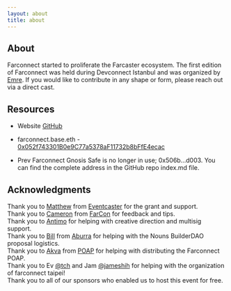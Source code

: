 ```yaml
---
layout: about
title: about
---
```

## About
Farconnect started to proliferate the Farcaster ecosystem. The first edition of Farconnect was held during Devconnect Istanbul and was organized by [Emre](https://warpcast.com/ekinci.eth). If you would like to contribute in any shape or form, please reach out via a direct cast.

## Resources
- Website [GitHub](https://github.com/farconnect/farconnect.github.io) 
- farconnect.base.eth - [0x052f743301B0e9C77a5378aF11732b8bFfE4ecac](https://basescan.org/address/0x052f743301B0e9C77a5378aF11732b8bFfE4ecac) 

- Prev Farconnect Gnosis Safe is no longer in use; 0x506b...d003. You can find the complete address in the GitHub repo index.md file. 

## Acknowledgments
Thank you to [Matthew](https://warpcast.com/matthew) from [Eventcaster](https://eventcaster.xyz/) for the grant and support.  
Thank you to [Cameron](https://warpcast.com/cameron) from [FarCon](https://farcon.xyz/) for feedback and tips.  
Thank you to [Antimo](https://warpcast.com/antimofm.eth) for helping with creative direction and multisig support.  
Thank you to [Bill](https://warpcast.com/billzh.eth) from [Aburra](https://warpcast.com/aburra) for helping with the Nouns BuilderDAO proposal logistics.  
Thank you to [Akva](https://warpcast.com/akva) from [POAP](https://poap.xyz/) for helping with distributing the Farconnect POAP.  
Thank you to Ev [@tch](https://warpcast.com/tch) and Jam [@jameshih](https://warpcast.com/jameshih) for helping with the organization of farconnect taipei!  
Thank you to all of our sponsors who enabled us to host this event for free.  
